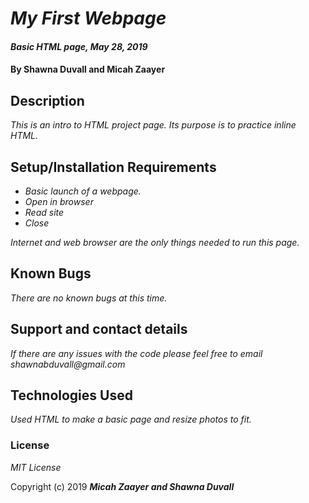 # _My First Webpage_

#### _Basic HTML page, May 28, 2019_

#### By Shawna Duvall and Micah Zaayer

## Description

_This is an intro to HTML project page. Its purpose is to practice inline HTML._

## Setup/Installation Requirements

* _Basic launch of a webpage._
* _Open in browser_
* _Read site_
* _Close_

_Internet and web browser are the only things needed to run this page._

## Known Bugs

_There are no known bugs at this time._

## Support and contact details

_If there are any issues with the code please feel free to email shawnabduvall@gmail.com_

## Technologies Used

_Used HTML to make a basic page and resize photos to fit._

### License

*MIT License*

Copyright (c) 2019 **_Micah Zaayer and Shawna Duvall_**
